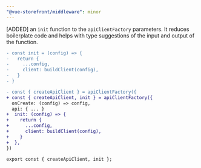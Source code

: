 ```yaml
---
"@vue-storefront/middleware": minor
---
```


[ADDED] an `init` function to the `apiClientFactory` parameters. It reduces boilerplate code and helps with type suggestions of the input and output of the function.

```diff
- const init = (config) => {
-   return {
-     ...config,
-     client: buildClient(config),
-   }
- }

- const { createApiClient } = apiClientFactory({
+ const { createApiClient, init } = apiClientFactory({
  onCreate: (config) => config,
  api: { ... }
+  init: (config) => {
+    return {
+      ...config,
+      client: buildClient(config),
+    }
+  },
})

export const { createApiClient, init };
```

